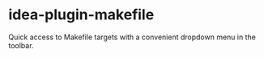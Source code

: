 # idea-plugin-makefile
Quick access to Makefile targets with a convenient dropdown menu in the toolbar.
